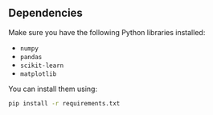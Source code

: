 ## Dependencies
Make sure you have the following Python libraries installed:

- `numpy`
- `pandas`
- `scikit-learn`
- `matplotlib`

You can install them using:

```bash
pip install -r requirements.txt
